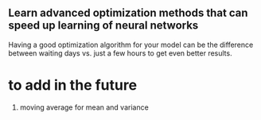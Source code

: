 ## Learn advanced optimization methods that can speed up learning of neural networks
Having a good optimization algorithm for your model can be the difference between waiting days vs. just a few hours to get even better results.


# to add in the future

1. moving average for mean and variance 

